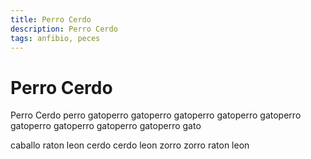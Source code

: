 ```yaml
---
title: Perro Cerdo
description: Perro Cerdo
tags: anfibio, peces
---
```


# Perro Cerdo

Perro Cerdo perro gatoperro gatoperro gatoperro gatoperro gatoperro gatoperro gatoperro gatoperro gatoperro gato

caballo raton leon cerdo cerdo leon zorro zorro raton leon